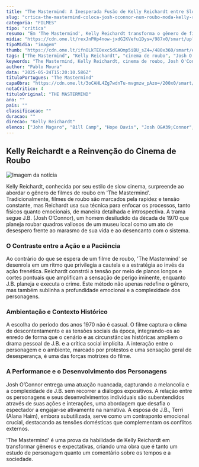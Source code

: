 ```yaml
---
title: "The Mastermind: A Inesperada Fusão de Kelly Reichardt entre Slow Cinema e Suspense de Roubo"
slug: "crtica-the-mastermind-coloca-josh-oconnor-num-roubo-moda-kelly-reichardt"
categoria: "FILMES"
tipo: "critica"
resumo: "Em 'The Mastermind', Kelly Reichardt transforma o gênero de filmes de roubo com sua abordagem característica de slow cinema, gerando uma tensão singular que desafia as expectativas do público."
midia: "https://cdn.ome.lt/rexJnPHp4now-jxdGIKVefu1Dys=/987x0/smart/uploads/conteudo/fotos/the-mastermind-josh-o-connor.jpg"
tipoMidia: "imagem"
thumb: "https://cdn.ome.lt/ifnOLkTEOexc5dGAOmp5iBU_sZ4=/480x360/smart/extras/conteudos/the-mastermind-critica.jpg"
tags: ["The Mastermind", "Kelly Reichardt", "cinema de roubo", "Josh O'Connor", "slow cinema", "filmes de 1970", "tensão no cinema"]
keywords: "The Mastermind, Kelly Reichardt, cinema de roubo, Josh O'Connor, slow cinema, filmes de 1970, tensão no cinema"
author: "Pablo Moura"
data: "2025-05-24T15:20:10.586Z"
tituloPortugues: "The Mastermind"
capaObra: "https://cdn.ome.lt/3oCAHL4Zg7wdnTu-mvgmzw_pAzo=/200x0/smart/extras/capas/the-mastermind-poster.jpg"
notaCritico: 4
tituloOriginal: "THE MASTERMIND"
ano: ""
pais: ""
classificacao: ""
duracao: ""
direcao: "Kelly Reichardt"
elenco: ["John Magaro", "Bill Camp", "Hope Davis", "Josh O&#39;Connor", "Gaby Hoffmann", "Alana Haim"]
---
```


## Kelly Reichardt e a Reinvenção do Cinema de Roubo

![Imagem da notícia](https://cdn.ome.lt/Q8CjlxEWGmcJpVqg27cBc4_gERw=/fit-in/837x500/smart/uploads/conteudo/fotos/the-mastermind-cannes.jpg)

Kelly Reichardt, conhecida por seu estilo de slow cinema, surpreende ao abordar o gênero de filmes de roubo em 'The Mastermind'. Tradicionalmente, filmes de roubo são marcados pela rapidez e tensão constante, mas Reichardt usa sua técnica para enfocar os processos, tanto físicos quanto emocionais, de maneira detalhada e introspectiva. A trama segue J.B. (Josh O’Connor), um homem desiludido da década de 1970 que planeja roubar quadros valiosos de um museu local como um ato de desespero frente ao marasmo de sua vida e ao desencanto com o sistema.

### O Contraste entre a Ação e a Paciência

Ao contrário do que se espera de um filme de roubo, 'The Mastermind' se desenrola em um ritmo que privilegia a cautela e a estratégia ao invés da ação frenética. Reichardt constrói a tensão por meio de planos longos e cortes pontuais que amplificam a sensação de perigo iminente, enquanto J.B. planeja e executa o crime. Este método não apenas redefine o gênero, mas também sublinha a profundidade emocional e a complexidade dos personagens.

### Ambientação e Contexto Histórico

A escolha do período dos anos 1970 não é casual. O filme captura o clima de descontentamento e as tensões sociais da época, integrando-os ao enredo de forma que o cenário e as circunstâncias históricas ampliem o drama pessoal de J.B. e a crítica social implícita. A interação entre o personagem e o ambiente, marcado por protestos e uma sensação geral de desesperança, é uma das forças motrizes do filme.

### A Performance e o Desenvolvimento dos Personagens

Josh O’Connor entrega uma atuação nuancada, capturando a melancolia e a complexidade de J.B. sem recorrer a diálogos expositivos. A relação entre os personagens e seus desenvolvimentos individuais são subentendidos através de suas ações e interações, uma abordagem que desafia o espectador a engajar-se ativamente na narrativa. A esposa de J.B., Terri (Alana Haim), embora subutilizada, serve como um contraponto emocional crucial, destacando as tensões domésticas que complementam os conflitos externos.

'The Mastermind' é uma prova da habilidade de Kelly Reichardt em transformar gêneros e expectativas, criando uma obra que é tanto um estudo de personagem quanto um comentário sobre os tempos e a sociedade.
